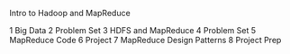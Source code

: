 Intro to Hadoop and MapReduce

1 Big Data
2 Problem Set
3 HDFS and MapReduce
4 Problem Set
5 MapReduce Code
6 Project
7 MapReduce Design Patterns
8 Project Prep
